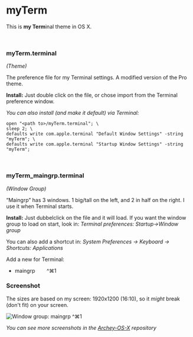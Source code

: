 myTerm
======

This is **my Term**inal theme in OS X.

 

### myTerm.terminal

_(Theme)_

The preference file for my Terminal settings. A modified version of the Pro theme.

**Install:** Just double click on the file, or chose import from the Terminal preference window.

_You can also install (and make it default) via Terminal:_

```
open "<path to>/myTerm.terminal"; \
sleep 2; \
defaults write com.apple.terminal "Default Window Settings" -string "myTerm"; \
defaults write com.apple.terminal "Startup Window Settings" -string "myTerm";
```

 

### myTerm_maingrp.terminal

_(Window Group)_

“Maingrp” has 3 windows. 1 big/tall on the left, and 2 in half on the right. I use it when Terminal starts.

**Install:** Just dubbelclick on the file and it will load. If you want the window group to load on start, look in: _Terminal preferences: Startup->Window group_

You can also add a shortcut in: _System Preferences -> Keyboard -> Shortcuts: Applications_

Add a new for Terminal:

- maingrp        ^⌘1



### Screenshot

The sizes are based on my screen: 1920x1200 (16:10), so it _might_ break (don't fit) on your screen.

![][scrap_maingrp]

_You can see more screenshots in the [Archey-OS-X][archey] repository_


<!-- Markdown: links & images -->

[scrap_maingrp]: https://raw.githubusercontent.com/iEFdev/dotfiles/master/myTerm_maingrp.jpg "Window group: maingrp ^⌘1"
[archey]: https://github.com/iEFdev/Archey-OS-X "Archey :: OSX"
